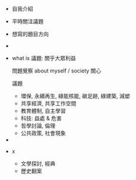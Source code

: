 - 自我介紹
- 平時關注議題
- 想寫的題目方向
-
- what is 議題:  關乎大眾利益
  
  問題覺察 about myself / society 關心
  
  議題
	- 環保, 永續再生, 綠能核能, 碳足跡, 綠建築, 減塑
	- 共享經濟, 共享工作空間
	- 教育體制, 自主學習
	- 科技: 益處 & 危害
	- 哲學討論, 倫理
	- 公共政策, 社會現象
-
- x
	- 文學探討, 經典
	- 歷史翻案